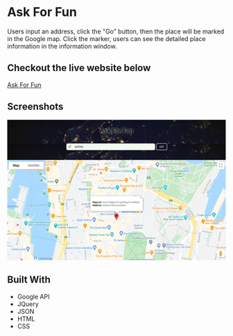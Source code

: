 # Ask For Fun
Users input an address, click the "Go" button, then the place will be marked in the Google map. Click the marker, users can see the detailed place information in the information window.

## Checkout the live website below
[Ask For Fun](https://yingl1984.github.io/search_place/)

## Screenshots
![screenshot](screenshot.png)

## Built With
- Google API
- JQuery
- JSON
- HTML
- CSS

